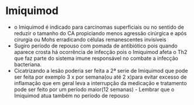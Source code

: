 # **Imiquimod**


- o Imiquimod é indicado para carcinomas superficiais ou no sentido de reduzir o tamanho do CA propiciando menos agressão cirúrgica e após cirurgia ou Mohs erradicando células remanescentes invisíveis   
- Sugiro período de repouso com pomada de antibiótico pois quando aparece crosta há ocorrência de infecção pois o Imiquimod afeta o Th2 que faz parte do sistema imune responsável no combate a infecção bacteriana.   
- Cicatrizando a lesão poderia ser feita a 2ª serie de Imiquimod que pode ser feita por exemplo 3 x por semana(ou até 2 x)para evitar excesso de inflamação que em geral leva a interrupção da medicação e tratamento pode ser feito por um período maior(12 semanas) - Lembrar que o Imiquimod atua também no período de repouso 

